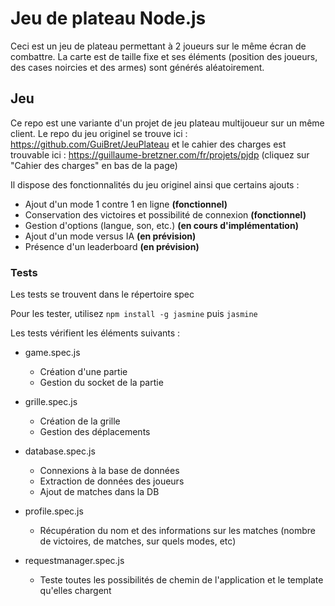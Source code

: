 # Jeu de plateau Node.js

Ceci est un jeu de plateau permettant à 2 joueurs sur le même écran de combattre. La carte est de taille fixe et ses éléments (position des joueurs, des cases noircies et des armes) sont générés aléatoirement.

## Jeu

Ce repo est une variante d'un projet de jeu plateau multijoueur sur un même client. Le repo du jeu originel se trouve ici : https://github.com/GuiBret/JeuPlateau et le cahier des charges est trouvable ici : https://guillaume-bretzner.com/fr/projets/pjdp (cliquez sur "Cahier des charges" en bas de la page)

Il dispose des fonctionnalités du jeu originel ainsi que certains ajouts : 
* Ajout d'un mode 1 contre 1 en ligne **(fonctionnel)**
* Conservation des victoires et possibilité de connexion **(fonctionnel)**
* Gestion d'options (langue, son, etc.) **(en cours d'implémentation)**
* Ajout d'un mode versus IA **(en prévision)**
* Présence d'un leaderboard **(en prévision)**


### Tests 

Les tests se trouvent dans le répertoire spec

Pour les tester, utilisez `npm install -g jasmine` puis `jasmine`

Les tests vérifient les éléments suivants : 
- game.spec.js
  - Création d'une partie
  - Gestion du socket de la partie

- grille.spec.js
  - Création de la grille
  - Gestion des déplacements

- database.spec.js
  - Connexions à la base de données
  - Extraction de données des joueurs
  - Ajout de matches dans la DB

- profile.spec.js
  - Récupération du nom et des informations sur les matches (nombre de victoires, de matches, sur quels modes, etc)
  
- requestmanager.spec.js
  - Teste toutes les possibilités de chemin de l'application et le template qu'elles chargent